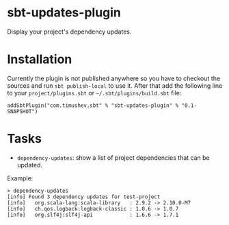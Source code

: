 sbt-updates-plugin
==================
Display your project's dependency updates.

Installation
============
Currently the plugin is not published anywhere so you have to checkout the sources and run `sbt publish-local` to use it.
After that add the following line to your `project/plugins.sbt` or `~/.sbt/plugins/build.sbt` file:
```
addSbtPlugin("com.timushev.sbt" % "sbt-updates-plugin" % "0.1-SNAPSHOT")
```

Tasks
=====
* `dependency-updates`: show a list of project dependencies that can be updated.

Example:
```
> dependency-updates
[info] Found 3 dependency updates for test-project
[info]   org.scala-lang:scala-library   : 2.9.2 -> 2.10.0-M7
[info]   ch.qos.logback:logback-classic : 1.0.6 -> 1.0.7
[info]   org.slf4j:slf4j-api            : 1.6.6 -> 1.7.1
```
